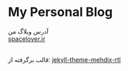 # My Personal Blog
<p dir="rtl">
 

آدرس وبلاگ من  
  <a href = "http://spacelover.ir/">
   spacelover.ir
</a>

</br>
قالب برگرفته از:
  <a href = "https://github.com/mehdisadeghi/jekyll-theme-mehdix-rtl">
   jekyll-theme-mehdix-rtl
</a>
 
</p>

